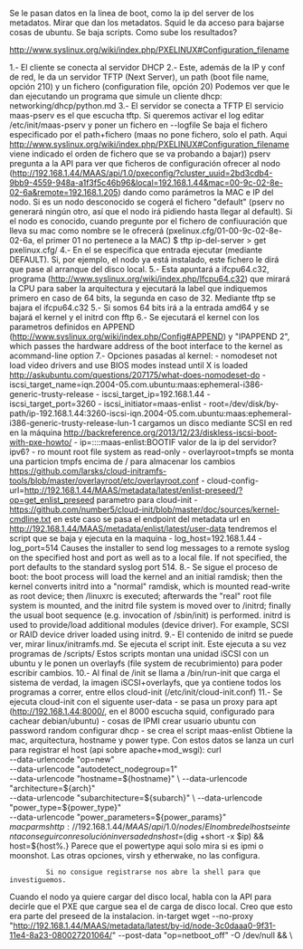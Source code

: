 Se le pasan datos en la linea de boot, como la ip del server de los metadatos.
Mirar que dan los metadatos.
Squid le da acceso para bajarse cosas de ubuntu.
Se baja scripts.
Como sube los resultados?





http://www.syslinux.org/wiki/index.php/PXELINUX#Configuration_filename

1.- El cliente se conecta al servidor DHCP
2.- Este, además de la IP y conf de red, le da un servidor TFTP (Next Server), un path (boot file name, opción 210) y un fichero (configuration file, opción 20)
    Podemos ver que le dan ejecutando un programa que simule un cliente dhcp: networking/dhcp/python.md
3.- El servidor se conecta a TFTP
    El servicio maas-pserv es el que escucha tftp. Si queremos activar el log editar /etc/init/maas-pserv y poner un fichero en --logfile
    Se baja el fichero especificado por el path+fichero (maas no pone fichero, solo el path. Aqui http://www.syslinux.org/wiki/index.php/PXELINUX#Configuration_filename viene indicado el orden de fichero que se va probando a bajar))
    pserv pregunta a la API para ver que ficheros de configuración ofrecer al nodo (http://192.168.1.44/MAAS/api/1.0/pxeconfig/?cluster_uuid=2bd3cdb4-9bb9-4559-948a-a1f3f5c46b96&local=192.168.1.44&mac=00-9c-02-8e-02-6a&remote=192.168.1.205) dando como parámetros la MAC e IP del nodo.
    Si es un nodo desconocido se cogerá el fichero "default" (pserv no generará ningún otro, así que el nodo irá pidiendo hasta llegar al default).
    Si el nodo es conocido, cuando pregunte por el fichero de confiuuración que lleva su mac como nombre se le ofrecerá (pxelinux.cfg/01-00-9c-02-8e-02-6a, el primer 01 no pertenece a la MAC)
    $ tftp ip-del-server
    > get pxelinux.cfg/<FICHERO>
4.- En el <FICHERO> se especifica que entrada ejecutar (mediante DEFAULT). Si, por ejemplo, el nodo ya está instalado, este fichero le dirá que pase al arranque del disco local.
5.- Esta apuntará a ifcpu64.c32, programa (http://www.syslinux.org/wiki/index.php/Ifcpu64.c32) que mirará la CPU para saber la arquitectura y ejecutará la label que indiquemos primero en caso de 64 bits, la segunda en caso de 32. Mediante tftp se bajara el ifcpu64.c32
5.- Si somos 64 bits irá a la entrada amd64 y se bajará el kernel y el initrd con fftp 
6.- Se ejecutará el kernel con los parametros definidos en APPEND (http://www.syslinux.org/wiki/index.php/Config#APPEND) y "IPAPPEND 2", which passes the hardware address of the boot interface to the kernel as acommand-line option
7.- Opciones pasadas al kernel:
      - nomodeset
          not load video drivers and use BIOS modes instead until X is loaded
          http://askubuntu.com/questions/207175/what-does-nomodeset-do
      - iscsi_target_name=iqn.2004-05.com.ubuntu:maas:ephemeral-i386-generic-trusty-release
      - iscsi_target_ip=192.168.1.44
      - iscsi_target_port=3260
      - iscsi_initiator=maas-enlist
      - root=/dev/disk/by-path/ip-192.168.1.44:3260-iscsi-iqn.2004-05.com.ubuntu:maas:ephemeral-i386-generic-trusty-release-lun-1
          cargamos un disco mediante SCSI en red en la máquina
          http://backreference.org/2013/12/23/diskless-iscsi-boot-with-pxe-howto/
      - ip=::::maas-enlist:BOOTIF
          valor de la ip del servidor? ipv6?
      - ro
          mount root file system as read-only
      - overlayroot=tmpfs
          se monta una particion tmpfs encima de / para almacenar los cambios
          https://github.com/larsks/cloud-initramfs-tools/blob/master/overlayroot/etc/overlayroot.conf
      - cloud-config-url=http://192.168.1.44/MAAS/metadata/latest/enlist-preseed/?op=get_enlist_preseed
          parametro para cloud-init  - https://github.com/number5/cloud-init/blob/master/doc/sources/kernel-cmdline.txt
          en este caso se pasa el endpoint del metadata url
          en http://192.168.1.44/MAAS/metadata/enlist/latest/user-data tendremos el script que se baja y ejecuta en la maquina
      - log_host=192.168.1.44
      - log_port=514
        Causes the installer to send log messages to a remote syslog on the specified host and port as well as to a local file. If not specified, the port defaults to the standard syslog port 514.
8.- Se sigue el proceso de boot: the boot process will load the kernel and an initial ramdisk; then the kernel converts initrd into a "normal" ramdisk, which is mounted read-write as root device; then /linuxrc is executed; afterwards the "real" root file system is mounted, and the initrd file system is moved over to /initrd; finally the usual boot sequence (e.g. invocation of /sbin/init) is performed. initrd is used to provide/load additional modules (device driver). For example, SCSI or RAID device driver loaded using initrd.
9.- El contenido de initrd se puede ver, mirar linux/initramfs.md. Se ejecuta el script init. Este ejecuta a su vez programas de /scripts/
    Estos scripts montan una unidad iSCSI con un ubuntu y le ponen un overlayfs (file system de recubrimiento) para poder escribir cambios.
10.- Al final de /init se llama a /bin/run-init que carga el sistema de verdad, la imagen iSCSI+overlayfs, que ya contiene todos los programas a correr, entre ellos cloud-init (/etc/init/cloud-init.conf)
11.- Se ejecuta cloud-init con el siguente user-data
            - se pasa un proxy para apt (http://192.168.1.44:8000/, en el 8000 escucha squid, configurado para cachear debian/ubuntu)
            - cosas de IPMI
              crear usuario ubuntu con password random
              configurar dhcp
            - se crea el script maas-enlist
              Obtiene la mac, arquitectura, hostname y power type.
              Con estos datos se lanza un curl para registrar el host (api sobre apache+mod_wsgi):
                        curl \
                          --data-urlencode "op=new" \
                          --data-urlencode "autodetect_nodegroup=1" \
                          --data-urlencode "hostname=${hostname}" \
                          --data-urlencode "architecture=${arch}" \
                          --data-urlencode "subarchitecture=${subarch}" \
                          --data-urlencode "power_type=${power_type}" \
                          --data-urlencode "power_parameters=${power_params}" \
                          ${macparms} http://192.168.1.44/MAAS/api/1.0/nodes/
             El nombre del host se intenta conseguir con resolución inversa de dns
               host=$(dig +short -x $ip)  && host=${host%.}
             Parece que el powertype aqui solo mira si es ipmi o moonshot. Las otras opciones, virsh y etherwake, no las configura.

             Si no consigue registrarse nos abre la shell para que investiguemos.


Cuando el nodo ya quiere cargar del disco local, habla con la API para decirle que el PXE que cargue sea el de carga de disco local.
Creo que esto era parte del preseed de la instalacion.
    in-target wget --no-proxy "http://192.168.1.44/MAAS/metadata/latest/by-id/node-3c0daaa0-9f31-11e4-8a23-080027201064/" --post-data "op=netboot_off" -O /dev/null && \

